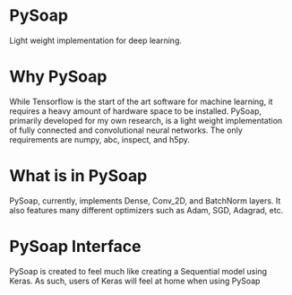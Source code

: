 # PySoap
Light weight implementation for deep learning. 

# Why PySoap
While Tensorflow is the start of the art software for machine learning, it requires a heavy amount of hardware space to be installed. 
PySoap, primarily developed for my own research, is a light weight implementation of fully connected and convolutional neural networks. 
The only requirements are numpy, abc, inspect, and h5py.

# What is in PySoap
PySoap, currently, implements Dense, Conv_2D, and BatchNorm layers. It also features many different optimizers such as Adam, SGD, Adagrad, etc.

# PySoap Interface
PySoap is created to feel much like creating a Sequential model using Keras. As such, users of Keras will feel at home when using PySoap
